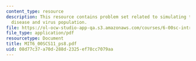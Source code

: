 ```yaml
---
content_type: resource
description: This resource contains problem set related to simulating the spread of
  disease and virus population.
file: https://ol-ocw-studio-app-qa.s3.amazonaws.com/courses/6-00sc-introduction-to-computer-science-and-programming-spring-2011/08d77c37a70d288d2325ef78cc7079aa_MIT6_00SCS11_ps8.pdf
file_type: application/pdf
resourcetype: Document
title: MIT6_00SCS11_ps8.pdf
uid: 08d77c37-a70d-288d-2325-ef78cc7079aa
---
```

